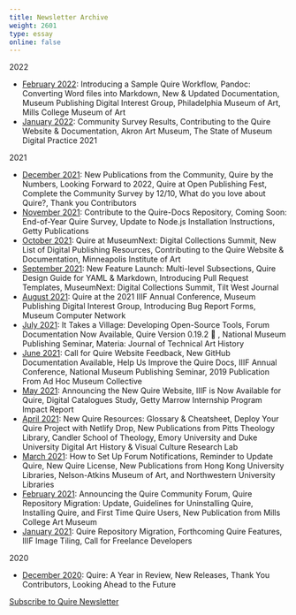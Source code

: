 ```yaml
---
title: Newsletter Archive
weight: 2601
type: essay
online: false
---
```


2022

- [February 2022](https://newsletters.getty.edu/t/t-7029ED74D2C80EB52540EF23F30FEDED): Introducing a Sample Quire Workflow, Pandoc: Converting Word files into Markdown, New & Updated Documentation, Museum Publishing Digital Interest Group, Philadelphia Museum of Art, Mills College Museum of Art
- [January 2022](https://newsletters.getty.edu/t/t-4F6F9B38F0A42AE32540EF23F30FEDED): Community Survey Results, Contributing to the Quire Website & Documentation, Akron Art Museum, The State of Museum Digital Practice 2021

2021

- [December 2021](https://newsletters.getty.edu/t/t-182F4DDE523E25DE2540EF23F30FEDED): New Publications from the Community, Quire by the Numbers, Looking Forward to 2022, Quire at Open Publishing Fest, Complete the Community Survey by 12/10, What do you love about Quire?, Thank you Contributors
- [November 2021](https://newsletters.getty.edu/t/t-F81AAF9D69C92E1E2540EF23F30FEDED): Contribute to the Quire-Docs Repository, Coming Soon: End-of-Year Quire Survey, Update to Node.js Installation Instructions, Getty Publications
- [October 2021](https://newsletters.getty.edu/t/t-1A51C0381B6ED3762540EF23F30FEDED): Quire at MuseumNext: Digital Collections Summit, New List of Digital Publishing Resources, Contributing to the Quire Website & Documentation, Minneapolis Institute of Art
- [September 2021](https://newsletters.getty.edu/t/t-636BF3B756B3461C2540EF23F30FEDED): New Feature Launch: Multi-level Subsections, Quire Design Guide for YAML & Markdown, Introducing Pull Request Templates, MuseumNext: Digital Collections Summit, Tilt West Journal
- [August 2021](http://newsletters.getty.edu/t/t-189F8F6A8C8EEF432540EF23F30FEDED): Quire at the 2021 IIIF Annual Conference, Museum Publishing Digital Interest Group, Introducing Bug Report Forms, Museum Computer Network
- [July 2021](http://newsletters.getty.edu/t/t-B742E3F6051246462540EF23F30FEDED): It Takes a Village: Developing Open-Source Tools, Forum Documentation Now Available, Quire Version 0.19.2 🚀 , National Museum Publishing Seminar, Materia: Journal of Technical Art History
- [June 2021](http://newsletters.getty.edu/t/t-04CFBDF4007A42B32540EF23F30FEDED): Call for Quire Website Feedback, New GitHub Documentation Available, Help Us Improve the Quire Docs, IIIF Annual Conference, National Museum Publishing Seminar, 2019 Publication From Ad Hoc Museum Collective
- [May 2021](/downloads/may.html): Announcing the New Quire Website, IIIF is Now Available for Quire, Digital Catalogues Study, Getty Marrow Internship Program Impact Report
- [April 2021](/downloads/april.html): New Quire Resources: Glossary & Cheatsheet, Deploy Your Quire Project with Netlify Drop, New Publications from Pitts Theology Library, Candler School of Theology, Emory University and Duke University Digital Art History & Visual Culture Research Lab
- [March 2021](/downloads/march.html): How to Set Up Forum Notifications, Reminder to Update Quire, New Quire License, New Publications from Hong Kong University Libraries, Nelson-Atkins Museum of Art, and Northwestern University Libraries
- [February 2021](https://mailchi.mp/1560ae4535e7/quire-newsletter-february-2021?e=5c4361e9ac): Announcing the Quire Community Forum, Quire Repository Migration: Update, Guidelines for Uninstalling Quire, Installing Quire, and First Time Quire Users, New Publication from Mills College Art Museum
- [January 2021](https://mailchi.mp/a37708de5fe9/quire-newsletter-january-2021): Quire Repository Migration, Forthcoming Quire Features, IIIF Image Tiling, Call for Freelance Developers

2020

- [December 2020](https://mailchi.mp/d030942ba347/quire-a-year-in-review?e=5c4361e9ac): Quire: A Year in Review, New Releases, Thank You Contributors, Looking Ahead to the Future

<div class="action-button">

[Subscribe to Quire Newsletter](https://newsletters.getty.edu/h/t/DDE7B9372AAF01E4)

</div>
